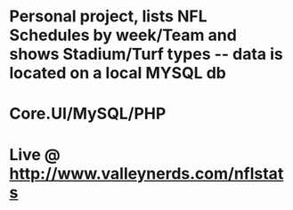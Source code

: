 # Personal project, lists NFL Schedules by week/Team and shows Stadium/Turf types -- data is located on a local MYSQL db
# Core.UI/MySQL/PHP
# Live @ http://www.valleynerds.com/nflstats
